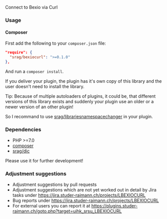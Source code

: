 Connect to Bexio via Curl

### Usage

#### Composer
First add the following to your `composer.json` file:
```json
"require": {
  "srag/bexiocurl": ">=0.1.0"
},
```

And run a `composer install`.

If you deliver your plugin, the plugin has it's own copy of this library and the user doesn't need to install the library.

Tip: Because of multiple autoloaders of plugins, it could be, that different versions of this library exists and suddenly your plugin use an older or a newer version of an other plugin!

So I recommand to use [srag/librariesnamespacechanger](https://packagist.org/packages/srag/librariesnamespacechanger) in your plugin.

### Dependencies
* PHP >=7.0
* [composer](https://getcomposer.org)
* [srag/dic](https://packagist.org/packages/srag/dic)

Please use it for further development!

### Adjustment suggestions
* Adjustment suggestions by pull requests
* Adjustment suggestions which are not yet worked out in detail by Jira tasks under https://jira.studer-raimann.ch/projects/LBEXIOCURL
* Bug reports under https://jira.studer-raimann.ch/projects/LBEXIOCURL
* For external users you can report it at https://plugins.studer-raimann.ch/goto.php?target=uihk_srsu_LBEXIOCURL
